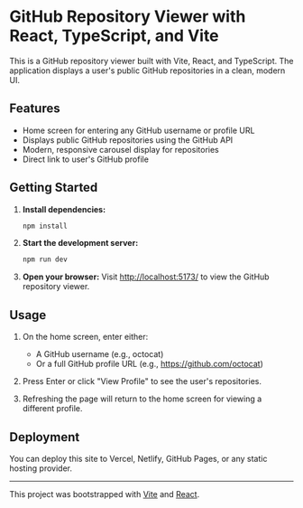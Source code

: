 # GitHub Repository Viewer with React, TypeScript, and Vite

This is a GitHub repository viewer built with Vite, React, and TypeScript. The application displays a user's public GitHub repositories in a clean, modern UI.

## Features

- Home screen for entering any GitHub username or profile URL
- Displays public GitHub repositories using the GitHub API
- Modern, responsive carousel display for repositories
- Direct link to user's GitHub profile

## Getting Started

1. **Install dependencies:**

   ```powershell
   npm install
   ```

2. **Start the development server:**

   ```powershell
   npm run dev
   ```

3. **Open your browser:**
   Visit [http://localhost:5173/](http://localhost:5173/) to view the GitHub repository viewer.

## Usage

1. On the home screen, enter either:
   - A GitHub username (e.g., octocat)
   - Or a full GitHub profile URL (e.g., https://github.com/octocat)
   
2. Press Enter or click "View Profile" to see the user's repositories.

3. Refreshing the page will return to the home screen for viewing a different profile.

## Deployment

You can deploy this site to Vercel, Netlify, GitHub Pages, or any static hosting provider.

---

This project was bootstrapped with [Vite](https://vitejs.dev/) and [React](https://react.dev/).
